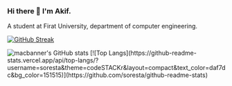 ### Hi there 👋 I'm Akif.
A student at Firat University, department of computer engineering.



[![GitHub Streak](https://github-readme-streak-stats.herokuapp.com?user=soresta&theme=codeSTACKr&border_radius=5&fire=DD701B)](https://git.io/streak-stats)

<img src="https://camo.githubusercontent.com/d1c721d3369b274f18bc5a37445c166e6c70bba3db2fb00b14e62ce03aac5c3e/68747470733a2f2f6769746875622d726561646d652d73746174732e76657263656c2e6170702f6170693f757365726e616d653d6d616362616e6e65722673686f775f69636f6e733d74727565267468656d653d6d65726b6f" alt="macbanner's GitHub stats" data-canonical-src="https://github-readme-stats.vercel.app/api?username=Soresta&amp;show_icons=true&amp;theme=codeSTACKr" style="max-width: 100%;">
[![Top Langs](https://github-readme-stats.vercel.app/api/top-langs/?username=soresta&theme=codeSTACKr&layout=compact&text_color=daf7dc&bg_color=151515)](https://github.com/soresta/github-readme-stats)


<!--
**Soresta/Soresta** is a ✨ _special_ ✨ repository because its `README.md` (this file) appears on your GitHub profile.


Here are some ideas to get you started:

- 🔭 I’m currently working on ...
- 🌱 I’m currently learning ...Java and Html
- 👯 I’m looking to collaborate on ...
- 🤔 I’m looking for help with ...
- 💬 Ask me about ...
- 📫 How to reach me: ...Email:nawascode@gmail.com
- 😄 Pronouns: ...
- ⚡ Fun fact: ...
-->
